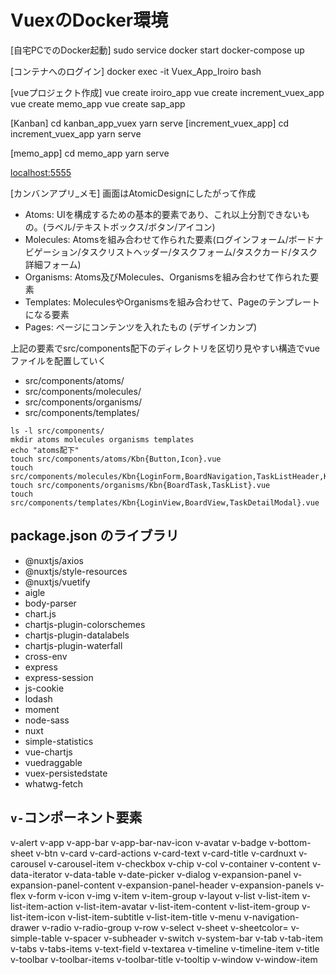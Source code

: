 # VuexのDocker環境
[自宅PCでのDocker起動]
sudo service docker start
docker-compose up

[コンテナへのログイン]
docker exec -it Vuex_App_Iroiro bash

[vueプロジェクト作成]
vue create iroiro_app
vue create increment_vuex_app
vue create memo_app
vue create sap_app

[Kanban]
cd kanban_app_vuex
yarn serve
[increment_vuex_app]
cd increment_vuex_app
yarn serve

[memo_app]
cd memo_app
yarn serve

<localhost:5555>

[カンバンアプリ_メモ]
画面はAtomicDesignにしたがって作成

- Atoms: UIを構成するための基本的要素であり、これ以上分割できないもの。(ラベル/テキストボックス/ボタン/アイコン)
- Molecules: Atomsを組み合わせて作られた要素(ログインフォーム/ボードナビゲーション/タスクリストヘッダー/タスクフォーム/タスクカード/タスク詳細フォーム)
- Organisms: Atoms及びMolecules、Organismsを組み合わせて作られた要素
- Templates: MoleculesやOrganismsを組み合わせて、Pageのテンプレートになる要素
- Pages: ページにコンテンツを入れたもの	(デザインカンプ)

上記の要素でsrc/components配下のディレクトリを区切り見やすい構造でvueファイルを配置していく

- src/components/atoms/
- src/components/molecules/
- src/components/organisms/
- src/components/templates/

```
ls -l src/components/
mkdir atoms molecules organisms templates
echo "atoms配下"
touch src/components/atoms/Kbn{Button,Icon}.vue
touch src/components/molecules/Kbn{LoginForm,BoardNavigation,TaskListHeader,KbnTaskForm,TaskCard,TaskDetailForm}.vue
touch src/components/organisms/Kbn{BoardTask,TaskList}.vue
touch src/components/templates/Kbn{LoginView,BoardView,TaskDetailModal}.vue
```


## package.json のライブラリ

- @nuxtjs/axios
- @nuxtjs/style-resources
- @nuxtjs/vuetify
- aigle
- body-parser
- chart.js
- chartjs-plugin-colorschemes
- chartjs-plugin-datalabels
- chartjs-plugin-waterfall
- cross-env
- express
- express-session
- js-cookie
- lodash
- moment
- node-sass
- nuxt
- simple-statistics
- vue-chartjs
- vuedraggable
- vuex-persistedstate
- whatwg-fetch

## `v-`コンポーネント要素

v-alert
v-app
v-app-bar
v-app-bar-nav-icon
v-avatar
v-badge
v-bottom-sheet
v-btn
v-card
v-card-actions
v-card-text
v-card-title
v-cardnuxt
v-carousel
v-carousel-item
v-checkbox
v-chip
v-col
v-container
v-content
v-data-iterator
v-data-table
v-date-picker
v-dialog
v-expansion-panel
v-expansion-panel-content
v-expansion-panel-header
v-expansion-panels
v-flex
v-form
v-icon
v-img
v-item
v-item-group
v-layout
v-list
v-list-item
v-list-item-action
v-list-item-avatar
v-list-item-content
v-list-item-group
v-list-item-icon
v-list-item-subtitle
v-list-item-title
v-menu
v-navigation-drawer
v-radio
v-radio-group
v-row
v-select
v-sheet
v-sheetcolor=
v-simple-table
v-spacer
v-subheader
v-switch
v-system-bar
v-tab
v-tab-item
v-tabs
v-tabs-items
v-text-field
v-textarea
v-timeline
v-timeline-item
v-title
v-toolbar
v-toolbar-items
v-toolbar-title
v-tooltip
v-window
v-window-item

